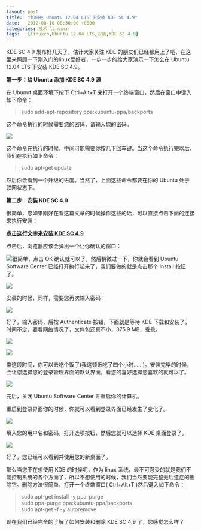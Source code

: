 ```yaml
---
layout: post
title:	"如何在 Ubuntu 12.04 LTS 下安装 KDE SC 4.9"
date:	2012-08-10 08:30:00 +0800 
categories:	技术 linuxcn 
tags:	[linuxcn,Ubuntu 12.04 LTS,安装,KDE SC 4.9]
---
```



KDE SC 4.9 发布好几天了，估计大家关注 KDE 的朋友们已经都用上了吧，在这里来照顾一下刚入门的linux爱好者，一步一步的给大家演示一下怎么在 Ubuntu 12.04 LTS 下安装 KDE SC 4.9。


**第一步：给 Ubuntu 添加 KDE SC 4.9 源**


在 Ubunut 桌面环境下按下 Ctrl+Alt+T 来打开一个终端窗口，然后在窗口中键入如下命令：



> 
> sudo add-apt-repository ppa:kubuntu-ppa/backports
> 
> 
> 


这个命令执行的时候需要您的密码，请输入您的密码。


![](/Asserts/Images/album/201208/07/1612438c5sgs2bfhbreddq.jpg)


这个命令在执行的时候，中间可能需要你按几下回车键。当这个命令执行完以后，我们在执行如下命令：



> 
> sudo apt-get update
> 
> 
> 


然后你会看到一个升级的进度。当然了，上面这些命令都要在你的 Ubuntu 处于联网状态下。


**第二步：安装 KDE SC 4.9**


很简单，您如果刚好在看这篇文章的时候操作这些的话，可以直接点击下面的连接来执行安装：


[**点击这行文字来安装 KDE SC 4.9**](apt://kubuntu-desktop)


点击后，浏览器应该会弹出一个让你确认的窗口：


![](/Asserts/Images/album/201208/07/1149287pbumqfqmqa7yzn7.jpg)很简单，点击 OK 确认就可以了，然后稍微过一下，你就会看到 Ubuntu Software Center 已经打开执行起来了，我们要做的就是点击那个 Install 按钮了。


![](/Asserts/Images/album/201208/07/1152554tldzeylqizh0wmh.jpg)


安装的时候，同样，需要您再次输入密码：


![](/Asserts/Images/album/201208/07/115415cwwkki62hshsrwr2.jpg)


好了，输入密码，后按 Authenticate 按钮，下面就是等待 KDE 下载和安装了，时间不定，要看网络情况了，文件包还真不小，375.9 MB，乖乖。


![](/Asserts/Images/album/201208/07/120036ew96xnxv83y8wxoo.jpg)


![](/Asserts/Images/album/201208/07/115634rtnd6twws4dftrno.jpg)


乘这段时间，你可以去吃个饭了(我这顿饭吃了四个小时……)。安装完毕的时候，会让您选择您的登录管理界面的默认界面，看您的喜好选择您喜欢的就可以了。


![](/Asserts/Images/album/201208/07/160606gj4itd4n44gz74i7.jpg)


完后，关闭 Ubuntu Software Center 并重启你的计算机。


重启到登录界面你的时候，你就可以看到登录界面已经发生了变化了。


![](/Asserts/Images/album/201208/07/160319111poqmp1ky1613q.jpg)


填入您的用户名和密码，打开选项按钮，然后您就可以选择 KDE 桌面登录了。


![](/Asserts/Images/album/201208/07/1607454bcnllgvk9nnx1d4.jpg)


好了，您已经可以看到并使用您的新桌面了。


那么当您不在想使用 KDE 的时候呢，作为 linux 系统，最不可忍受的就是我们不能控制系统的各个方面了，所以不想使用的时候，我们当然要能完整无后遗症的删除它。删除方法很简单，打开一个终端窗口( Ctrl+Alt+T )然后键入如下命令：



> 
> sudo apt-get install -y ppa-purge  
> sudo ppa-purge ppa:kubuntu-ppa/backports  
> sudo apt-get -f -y autoremove
> 
> 
> 


 现在我们已经完全的了解了如何安装和删除 KDE SC 4.9 了，您感觉怎么样？
